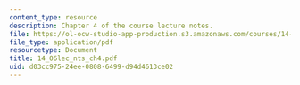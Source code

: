 ```yaml
---
content_type: resource
description: Chapter 4 of the course lecture notes.
file: https://ol-ocw-studio-app-production.s3.amazonaws.com/courses/14-06-intermediate-macroeconomic-theory-spring-2004/d03cc97524ee08086499d94d4613ce02_14_06lec_nts_ch4.pdf
file_type: application/pdf
resourcetype: Document
title: 14_06lec_nts_ch4.pdf
uid: d03cc975-24ee-0808-6499-d94d4613ce02
---
```

